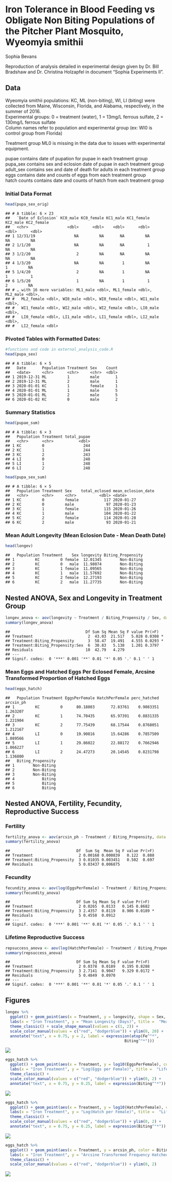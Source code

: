 Iron Tolerance in Blood Feeding vs Obligate Non Biting Populations of
the Pitcher Plant Mosquito, Wyeomyia smithii
================
Sophia Bevans

Reproduction of analysis detailed in experimental design given by
Dr. Bill Bradshaw and Dr. Christina Holzapfel in document “Sophia
Experiments II”.

## Data

Wyeomyia smithii populations: KC, ML (non-biting), WI, LI (biting) were
collected from Maine, Wisconsin, Florida, and Alabama, respectively, in
the summer of 2016.  
Experimental groups: 0 = treatment (water), 1 = 13mg/L ferrous sulfate,
2 = 130mg/L ferrous sulfate  
Column names refer to population and experimental group (ex: WI0 is
control group from Florida)

Treatment group ML0 is missing in the data due to issues with
experimental equipment.

pupae contains date of pupation for pupae in each treatment group  
pupa_sex contains sex and eclosion date of pupae in each treatment
group  
adult_sex contains sex and date of death for adults in each treatment
group  
eggs contains date and counts of eggs from each treatment group  
hatch counts contains date and counts of hatch from each treatment group

### Initial Data Format

``` r
head(pupa_sex_orig)
```

    ## # A tibble: 6 × 23
    ##   `Date of Eclosion` KC0_male KC0_female KC1_male KC1_female KC2_male KC2_female
    ##   <chr>                 <dbl>      <dbl>    <dbl>      <dbl>    <dbl>      <dbl>
    ## 1 12/31/19                 NA         NA       NA         NA       NA         NA
    ## 2 1/1/20                   NA         NA       NA          1       NA         NA
    ## 3 1/2/20                    2         NA       NA         NA       NA         NA
    ## 4 1/3/20                   NA         NA        1         NA        1         NA
    ## 5 1/4/20                    2         NA        1         NA        1          1
    ## 6 1/5/20                    1         NA        1          1        2         NA
    ## # … with 16 more variables: ML1_male <dbl>, ML1_female <dbl>, ML2_male <dbl>,
    ## #   ML2_female <dbl>, WI0_male <dbl>, WI0_female <dbl>, WI1_male <dbl>,
    ## #   WI1_female <dbl>, WI2_male <dbl>, WI2_female <dbl>, LI0_male <dbl>,
    ## #   LI0_female <dbl>, LI1_male <dbl>, LI1_female <dbl>, LI2_male <dbl>,
    ## #   LI2_female <dbl>

### Pivoted Tables with Formatted Dates:

``` r
#functions and code in external_analysis_code.R
head(pupa_sex)
```

    ## # A tibble: 6 × 5
    ##   Date       Population Treatment Sex    Count
    ##   <date>     <chr>      <chr>     <chr>  <dbl>
    ## 1 2019-12-31 ML         1         male       1
    ## 2 2019-12-31 ML         2         male       1
    ## 3 2020-01-01 KC         1         female     1
    ## 4 2020-01-01 ML         1         male       5
    ## 5 2020-01-01 ML         2         male       5
    ## 6 2020-01-02 KC         0         male       2

### Summary Statistics

``` r
head(pupae_sum)
```

    ## # A tibble: 6 × 3
    ##   Population Treatment total_pupae
    ##   <chr>      <chr>           <dbl>
    ## 1 KC         0                 244
    ## 2 KC         1                 244
    ## 3 KC         2                 243
    ## 4 LI         0                 248
    ## 5 LI         1                 248
    ## 6 LI         2                 248

``` r
head(pupa_sex_sum)
```

    ## # A tibble: 6 × 5
    ##   Population Treatment Sex    total_eclosed mean_eclosion_date
    ##   <chr>      <chr>     <chr>          <dbl> <date>            
    ## 1 KC         0         female           117 2020-01-27        
    ## 2 KC         0         male              97 2020-01-23        
    ## 3 KC         1         female           115 2020-01-26        
    ## 4 KC         1         male             104 2020-01-22        
    ## 5 KC         2         female           114 2020-01-28        
    ## 6 KC         2         male              93 2020-01-21

### Mean Adult Longevity (Mean Eclosion Date - Mean Death Date)

``` r
head(longev)
```

    ##   Population Treatment    Sex longevity Biting_Propensity
    ## 1         KC         0 female  12.01345        Non-Biting
    ## 2         KC         0   male  11.98074        Non-Biting
    ## 3         KC         1 female  11.09565        Non-Biting
    ## 4         KC         1   male  11.57692        Non-Biting
    ## 5         KC         2 female  12.27193        Non-Biting
    ## 6         KC         2   male  11.27735        Non-Biting

## Nested ANOVA, Sex and Longevity in Treatment Group

``` r
longev_anova <- aov(longevity ~ Treatment / Biting_Propensity / Sex, data = longev)
summary(longev_anova)
```

    ##                                 Df Sum Sq Mean Sq F value Pr(>F)  
    ## Treatment                        2  43.03  21.517   5.028 0.0308 *
    ## Treatment:Biting_Propensity      3  58.47  19.491   4.555 0.0293 *
    ## Treatment:Biting_Propensity:Sex  6  30.83   5.138   1.201 0.3797  
    ## Residuals                       10  42.79   4.279                 
    ## ---
    ## Signif. codes:  0 '***' 0.001 '**' 0.01 '*' 0.05 '.' 0.1 ' ' 1

### Mean Eggs and Hatched Eggs Per Eclosed Female, Arcsine Transformed Proportion of Hatched Eggs

``` r
head(eggs_hatch)
```

    ##   Population Treatment EggsPerFemale HatchPerFemale perc_hatched arcsin_ph
    ## 1         KC         0      80.18803       72.83761    0.9083351  1.263207
    ## 2         KC         1      74.70435       65.97391    0.8831335  1.221904
    ## 3         KC         2      77.75439       68.17544    0.8768051  1.212167
    ## 4         LI         0      19.90816       15.64286    0.7857509  1.089566
    ## 5         LI         1      29.86022       22.88172    0.7662946  1.066227
    ## 6         LI         2      24.47273       20.14545    0.8231798  1.136800
    ##   Biting_Propensity
    ## 1        Non-Biting
    ## 2        Non-Biting
    ## 3        Non-Biting
    ## 4            Biting
    ## 5            Biting
    ## 6            Biting

## Nested ANOVA, Fertility, Fecundity, Reproductive Success

### Fertility

``` r
fertility_anova <- aov(arcsin_ph ~ Treatment / Biting_Propensity, data = eggs_hatch)
summary(fertility_anova)
```

    ##                             Df  Sum Sq  Mean Sq F value Pr(>F)
    ## Treatment                    2 0.00168 0.000839   0.122  0.888
    ## Treatment:Biting_Propensity  3 0.01035 0.003451   0.502  0.697
    ## Residuals                    5 0.03437 0.006875

### Fecundity

``` r
fecundity_anova <- aov(log(EggsPerFemale) ~ Treatment / Biting_Propensity, data = eggs_hatch)
summary(fecundity_anova)
```

    ##                             Df Sum Sq Mean Sq F value Pr(>F)  
    ## Treatment                    2 0.0265  0.0133   0.145 0.8682  
    ## Treatment:Biting_Propensity  3 2.4357  0.8119   8.906 0.0189 *
    ## Residuals                    5 0.4558  0.0912                 
    ## ---
    ## Signif. codes:  0 '***' 0.001 '**' 0.01 '*' 0.05 '.' 0.1 ' ' 1

### Lifetime Reproductive Success

``` r
repsuccess_anova <- aov(log(HatchPerFemale) ~ Treatment / Biting_Propensity, data = eggs_hatch)
summary(repsuccess_anova)
```

    ##                             Df Sum Sq Mean Sq F value Pr(>F)  
    ## Treatment                    2 0.0378  0.0189   0.195 0.8288  
    ## Treatment:Biting_Propensity  3 2.7141  0.9047   9.329 0.0172 *
    ## Residuals                    5 0.4849  0.0970                 
    ## ---
    ## Signif. codes:  0 '***' 0.001 '**' 0.01 '*' 0.05 '.' 0.1 ' ' 1

## Figures

``` r
longev %>% 
  ggplot() + geom_point(aes(x = Treatment, y = longevity, shape = Sex, color = Biting_Propensity), size = 8, stroke = 1.25, position = position_dodge(width = 0.5)) + 
  labs(x = "Iron Treatment", y = "Mean Longevity (Days)", title =  "Mean Adult Longevity of Males and Females", caption = "Ferrous sulfate concentrations:\n0: 0mg/mL, 1: 13mg/mL, 2: 130 mg/mL.\nSignificance of nested ANOVA is given by: *P<0.05") + 
  theme_classic() + scale_shape_manual(values = c(1, 2)) + 
  scale_color_manual(values = c("red", "dodgerblue")) + ylim(0, 20) + 
  annotate("text", x = 0.75, y = 2, label = expression(atop(Fe^"*",
                                                    Biting^"*")))
```

![](thesis_data_analysis_files/figure-gfm/longevity%20figure-1.png)<!-- -->

``` r
eggs_hatch %>% 
  ggplot() + geom_point(aes(x = Treatment, y = log10(EggsPerFemale), color = Biting_Propensity), shape = 1, size = 8, stroke = 1.25, position = position_dodge(width = 0.5)) + 
  labs(x = "Iron Treatment", y = "Log(Eggs per Female)", title =  "Lifetime Fecundity", subtitle = "Eggs Per Eclosed Females", caption = "Ferrous sulfate concentrations:\n0: 0mg/mL, 1: 13mg/mL, 2: 130 mg/mL.\nSignificance of nested ANOVA is given by: *P<0.05") + 
  theme_classic() + 
  scale_color_manual(values = c("red", "dodgerblue")) + ylim(0, 2) + 
  annotate("text", x = 0.75, y = 0.25, label = expression(Biting^"*"))
```

![](thesis_data_analysis_files/figure-gfm/fecundity%20figure-1.png)<!-- -->

``` r
eggs_hatch %>% 
  ggplot() + geom_point(aes(x = Treatment, y = log10(HatchPerFemale), color = Biting_Propensity), shape = 1, size = 8, stroke = 1.25, position = position_dodge(width = 0.5)) + 
  labs(x = "Iron Treatment", y = "Log(Hatch per Female)", title =  "Lifetime Reproductive Success", subtitle = "Hatch Per Eclosed Females", caption = "Ferrous sulfate concentrations:\n0: 0mg/mL, 1: 13mg/mL, 2: 130 mg/mL.\nSignificance of nested ANOVA is given by: *P<0.05") + 
  theme_classic() + 
  scale_color_manual(values = c("red", "dodgerblue")) + ylim(0, 2) + 
  annotate("text", x = 0.75, y = 0.25, label = expression(Biting^"*"))
```

![](thesis_data_analysis_files/figure-gfm/reproductive%20success%20figure-1.png)<!-- -->

``` r
eggs_hatch %>% 
  ggplot() + geom_point(aes(x = Treatment, y = arcsin_ph, color = Biting_Propensity), shape = 1, size = 8, stroke = 1.25, position = position_dodge(width = 0.5)) + 
  labs(x = "Iron Treatment", y = "Arcsine Transformed Frequency Hatched", title =  "Fertility", subtitle = "Frequency of Eggs Hatched", caption = "Ferrous sulfate concentrations:\n0: 0mg/mL, 1: 13mg/mL, 2: 130 mg/mL.") + 
  theme_classic() + 
  scale_color_manual(values = c("red", "dodgerblue")) + ylim(0, 2)
```

![](thesis_data_analysis_files/figure-gfm/fertility%20figure-1.png)<!-- -->
